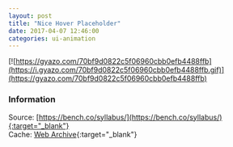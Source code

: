```yaml
---
layout: post
title: "Nice Hover Placeholder"
date: 2017-04-07 12:46:00
categories: ui-animation
---
```


[![https://gyazo.com/70bf9d0822c5f06960cbb0efb4488ffb](https://i.gyazo.com/70bf9d0822c5f06960cbb0efb4488ffb.gif)](https://gyazo.com/70bf9d0822c5f06960cbb0efb4488ffb)

### Information
Source: [https://bench.co/syllabus/](https://bench.co/syllabus/){:target="_blank"}  
Cache: [Web Archive](http://web.archive.org/web/20170407060640/https://bench.co/syllabus/){:target="_blank"}
